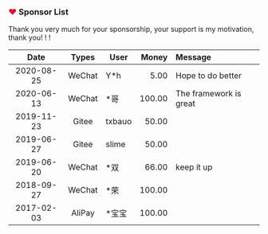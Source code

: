 ### <font color=crimson>❤</font> Sponsor List

Thank you very much for your sponsorship, your support is my motivation, thank you! ! !

  Date     | Types  |  User    |  Money    |  Message
:---------:|:------:| -------- | ---------:|:--------- 
2020-08-25 | WeChat | Y*h      |      5.00 | Hope to do better
2020-06-13 | WeChat | *哥      |    100.00 | The framework is great
2019-11-23 | Gitee  | txbauo   |     50.00 |
2019-06-27 | Gitee  | slime    |     50.00 |
2019-06-20 | WeChat | *双      |     66.00 | keep it up
2018-09-27 | WeChat | *荣      |    100.00 | 
2017-02-03 | AliPay | *宝宝    |    100.00 | 